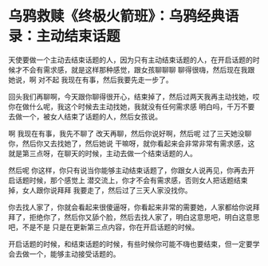 # 乌鸦救赎《终极火箭班》：乌鸦经典语录：主动结束话题

天使要做一个主动去结束话题的人，因为只有主动结束话题的人，在开启话题的时候才不会有需求感，就是这样那种感觉，跟女孩聊聊聊 聊得很嗨，然后现在我跟她说，啊 对不起 我现在有事，然后我要先走一步了。

回头我们再聊啊，今天跟你聊得很开心，结束掉了，然后过两天我再主动找她，哎 你在做什么呢，我这个时候去主动找她，我就没有任何需求感 明白吗，千万不要去做一个，被女人结束了话题的人，然后女孩说。

啊 我现在有事，我先不聊了 改天再聊，然后你说好啊，然后呢 过了三天她没聊你，然后你又去找她了，然后她说 干嘛呀，就你看起来会非常非常有需求感，这就是第三点呀，在聊天的时候，主动去做一个结束话题的人。

然后呢 你这样，你只有说当你能够主动结束话题了，你跟女人说再见，你再去开启话题时候，那个感觉上 潜交流上，你才不会有需求感，否则女人把话题结束掉，女人跟你说拜拜 我要走了，然后过了三天人家没找你。

你去找人家了，你就会看起来很傻逼呀，你看起来非常的需要她，人家都给你说拜拜了，拒绝你了，然后你又舔个脸，然后去找人家了，明白这意思吧，明白这意思吧，不是不是 只是在更新第三点内容，你在开启话题的时候。

开启话题的时候，和结束话题的时候，有些时候你可能不嗨也要结束，但一定要学会去做一个，能够主动接受话题的。

